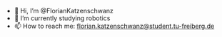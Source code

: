- 👋 Hi, I’m @FlorianKatzenschwanz
- 🌱 I’m currently studying robotics
- 📫 How to reach me: florian.katzenschwanz@student.tu-freiberg.de

<!---
FlorianKatzenschwanz/FlorianKatzenschwanz is a ✨ special ✨ repository because its `README.md` (this file) appears on your GitHub profile.
You can click the Preview link to take a look at your changes.
--->
